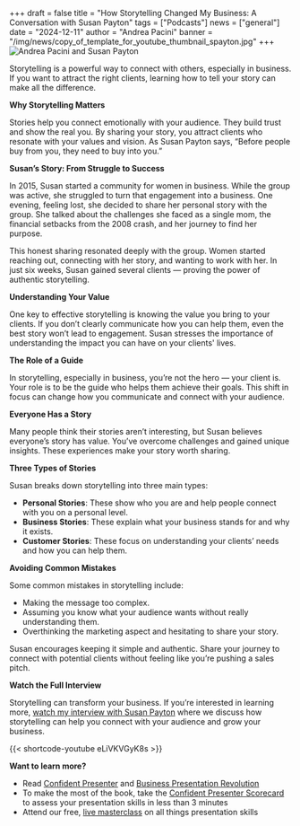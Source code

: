 +++
draft = false
title = "How Storytelling Changed My Business: A Conversation with Susan Payton"
tags = ["Podcasts"]
news = ["general"]
date = "2024-12-11"
author = "Andrea Pacini"
banner = "/img/news/copy_of_template_for_youtube_thumbnail_spayton.jpg"
+++
![Andrea Pacini and Susan Payton](/img/news/copy_of_template_for_youtube_thumbnail_spayton.jpg "AP and SP")



Storytelling is a powerful way to connect with others, especially in business. If you want to attract the right clients, learning how to tell your story can make all the difference.

**Why Storytelling Matters**

Stories help you connect emotionally with your audience. They build trust and show the real you. By sharing your story, you attract clients who resonate with your values and vision. As Susan Payton says, “Before people buy from you, they need to buy into you.” 

**Susan’s Story: From Struggle to Success**

In 2015, Susan started a community for women in business. While the group was active, she struggled to turn that engagement into a business. One evening, feeling lost, she decided to share her personal story with the group. She talked about the challenges she faced as a single mom, the financial setbacks from the 2008 crash, and her journey to find her purpose.

This honest sharing resonated deeply with the group. Women started reaching out, connecting with her story, and wanting to work with her. In just six weeks, Susan gained several clients — proving the power of authentic storytelling.

**Understanding Your Value**

One key to effective storytelling is knowing the value you bring to your clients. If you don’t clearly communicate how you can help them, even the best story won’t lead to engagement. Susan stresses the importance of understanding the impact you can have on your clients' lives.

**The Role of a Guide**

In storytelling, especially in business, you’re not the hero — your client is. Your role is to be the guide who helps them achieve their goals. This shift in focus can change how you communicate and connect with your audience.

**Everyone Has a Story**

Many people think their stories aren’t interesting, but Susan believes everyone’s story has value. You’ve overcome challenges and gained unique insights. These experiences make your story worth sharing.

**Three Types of Stories**

Susan breaks down storytelling into three main types:

* **Personal Stories**: These show who you are and help people connect with you on a personal level.
* **Business Stories**: These explain what your business stands for and why it exists.
* **Customer Stories**: These focus on understanding your clients’ needs and how you can help them.

**Avoiding Common Mistakes**

Some common mistakes in storytelling include:

* Making the message too complex.
* Assuming you know what your audience wants without really understanding them.
* Overthinking the marketing aspect and hesitating to share your story.

Susan encourages keeping it simple and authentic. Share your journey to connect with potential clients without feeling like you’re pushing a sales pitch.

**Watch the Full Interview**

Storytelling can transform your business. If you’re interested in learning more, [watch my interview with Susan Payton](https://youtu.be/eLiVKVGyK8s) where we discuss how storytelling can help you connect with your audience and grow your business.


{{< shortcode-youtube eLiVKVGyK8s >}}

**Want to learn more?** 

* Read [Confident Presenter](<>) and [Business Presentation Revolution ](<>)
* To make the most of the book, take the [Confident Presenter Scorecard](<>) to assess your presentation skills in less than 3 minutes
* Attend our free, [live masterclass](<>) on all things presentation skills
